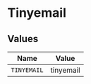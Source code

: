# Tinyemail


## Values

| Name        | Value       |
| ----------- | ----------- |
| `TINYEMAIL` | tinyemail   |